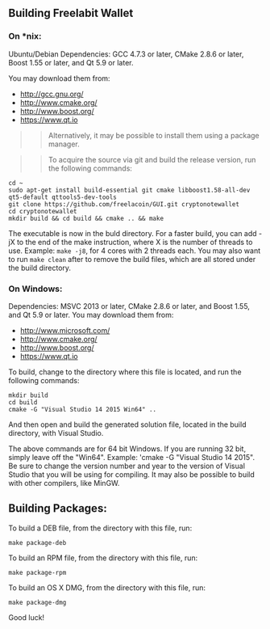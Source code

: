 ## Building Freelabit Wallet

### On *nix:

Ubuntu/Debian Dependencies: GCC 4.7.3 or later, CMake 2.8.6 or later, Boost 1.55 or later, and Qt 5.9 or later.

You may download them from:

- http://gcc.gnu.org/
- http://www.cmake.org/
- http://www.boost.org/
- https://www.qt.io

>> Alternatively, it may be possible to install them using a package manager.

>> To acquire the source via git and build the release version, run the following commands:
```
cd ~
sudo apt-get install build-essential git cmake libboost1.58-all-dev qt5-default qttools5-dev-tools
git clone https://github.com/freelacoin/GUI.git cryptonotewallet
cd cryptonotewallet
mkdir build && cd build && cmake .. && make
```

The executable is now in the buld directory.
For a faster build, you can add -jX to the end of the make instruction, where X is the number of threads to use. Example: `make -j8`, for 4 cores with 2 threads each.
You may also want to run `make clean` after to remove the build files, which are all stored under the build directory.


### On Windows:
Dependencies: MSVC 2013 or later, CMake 2.8.6 or later, and Boost 1.55, and Qt 5.9 or later. You may download them from:

- http://www.microsoft.com/
- http://www.cmake.org/
- http://www.boost.org/
- https://www.qt.io

To build, change to the directory where this file is located, and run the following commands:
```
mkdir build
cd build
cmake -G "Visual Studio 14 2015 Win64" ..
```
And then open and build the generated solution file, located in the build directory, with Visual Studio.

The above commands are for 64 bit Windows. If you are running 32 bit, simply leave off the "Win64". Example: 'cmake -G "Visual Studio 14 2015".
Be sure to change the version number and year to the version of Visual Studio that you will be using for compiling. 
It may also be possible to build with other compilers, like MinGW.

## Building Packages:
To build a DEB file, from the directory with this file, run:
```
make package-deb
```

To build an RPM file, from the directory with this file, run:
```
make package-rpm
```

To build an OS X DMG, from the directory with this file, run:
```
make package-dmg
```


Good luck!
